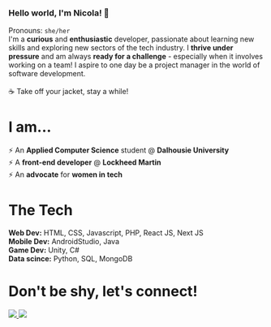 ### Hello world, I'm Nicola! 👋
Pronouns: <code>she/her</code>
<br>
I'm a <b>curious</b> and <b>enthusiastic</b> developer, passionate about learning new skills and exploring new sectors of the tech industry. I <b>thrive under pressure</b> and am always <b>ready for a challenge</b> - especially when it involves working on a team! I aspire to one day be a project manager in the world of software development.<br>
<br>
:coffee: Take off your jacket, stay a while!
<br>
# I am...
⚡ An <b>Applied Computer Science</b> student @ <b>Dalhousie University</b><br>
⚡ A <b>front-end developer</b> @ <b>Lockheed Martin</b><br>
⚡ An <b>advocate</b> for <b>women in tech</b><br>

# The Tech
<b>Web Dev:</b> HTML, CSS, Javascript, PHP, React JS, Next JS<br>
<b>Mobile Dev:</b> AndroidStudio, Java<br>
<b>Game Dev:</b> Unity, C#<br>
<b>Data scince:</b> Python, SQL, MongoDB<br>

# Don't be shy, let's connect!
<a href="https://www.linkedin.com/in/nicola-downward" rel="nofollow">
  <img src="https://img.shields.io/badge/@nicoladownward-0072b1?style=for-the-badge&logo=LinkedIn&logoColor=white&link=www.linkedin.com/in/nicola-downward">
</a>
<a href="mailto:nicoladownward@dal.ca">
  <img src="https://img.shields.io/badge/nicoladownward-00a2ed?style=for-the-badge&logo=Microsoft-Outlook&logoColor=white&link=mailto:nicoladownward@dal.ca">
</a>

<!-- 
**ndownward/ndownward** is a ✨ _special_ ✨ repository because its `README.md` (this file) appears on your GitHub profile.

Here are some ideas to get you started:

- 🔭 I’m currently working on ...
- 🌱 I’m currently learning ...
- 👯 I’m looking to collaborate on ...
- 🤔 I’m looking for help with ...
- 💬 Ask me about ...
- 📫 How to reach me: ...
- 😄 Pronouns: ...
- ⚡ Fun fact: ...
 -->
